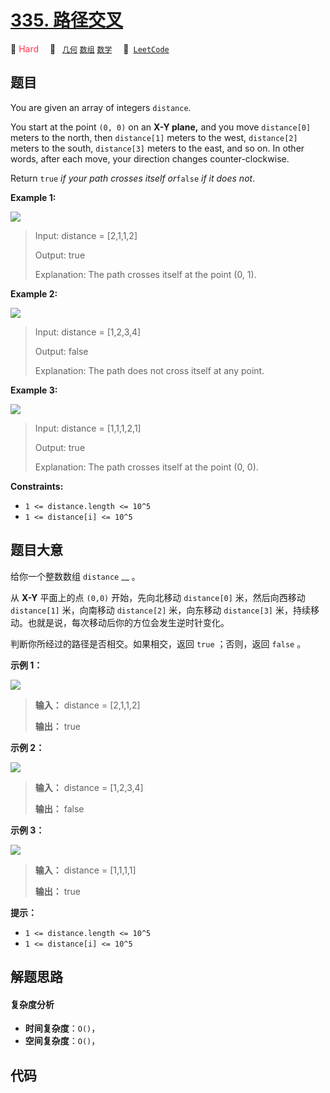 # [335. 路径交叉](https://leetcode.com/problems/self-crossing)

🔴 <font color=#ff334b>Hard</font>&emsp; 🔖&ensp; [`几何`](/leetcode-js/outline/tag/geometry.md) [`数组`](/leetcode-js/outline/tag/array.md) [`数学`](/leetcode-js/outline/tag/math.md)&emsp; 🔗&ensp;[`LeetCode`](https://leetcode.com/problems/self-crossing)

## 题目

You are given an array of integers `distance`.

You start at the point `(0, 0)` on an **X-Y plane,** and you move
`distance[0]` meters to the north, then `distance[1]` meters to the west,
`distance[2]` meters to the south, `distance[3]` meters to the east, and so
on. In other words, after each move, your direction changes counter-clockwise.

Return `true` _if your path crosses itself or_`false` _if it does not_.



**Example 1:**

![](https://assets.leetcode.com/uploads/2022/12/21/11.jpg)

> Input: distance = [2,1,1,2]
> 
> Output: true
> 
> Explanation: The path crosses itself at the point (0, 1).

**Example 2:**

![](https://assets.leetcode.com/uploads/2022/12/21/22.jpg)

> Input: distance = [1,2,3,4]
> 
> Output: false
> 
> Explanation: The path does not cross itself at any point.

**Example 3:**

![](https://assets.leetcode.com/uploads/2022/12/21/33.jpg)

> Input: distance = [1,1,1,2,1]
> 
> Output: true
> 
> Explanation: The path crosses itself at the point (0, 0).

**Constraints:**

  * `1 <= distance.length <= 10^5`
  * `1 <= distance[i] <= 10^5`


## 题目大意

给你一个整数数组 `distance` __ 。

从 **X-Y** 平面上的点 `(0,0)` 开始，先向北移动 `distance[0]` 米，然后向西移动 `distance[1]` 米，向南移动
`distance[2]` 米，向东移动 `distance[3]` 米，持续移动。也就是说，每次移动后你的方位会发生逆时针变化。

判断你所经过的路径是否相交。如果相交，返回 `true` ；否则，返回 `false` 。



**示例 1：**

![](https://assets.leetcode.com/uploads/2021/03/14/selfcross1-plane.jpg)

> 
> 
> 
> 
> 
> **输入：** distance = [2,1,1,2]
> 
> **输出：** true
> 
> 

**示例 2：**

![](https://assets.leetcode.com/uploads/2021/03/14/selfcross2-plane.jpg)

> 
> 
> 
> 
> 
> **输入：** distance = [1,2,3,4]
> 
> **输出：** false
> 
> 

**示例 3：**

![](https://assets.leetcode.com/uploads/2021/03/14/selfcross3-plane.jpg)

> 
> 
> 
> 
> 
> **输入：** distance = [1,1,1,1]
> 
> **输出：** true



**提示：**

  * `1 <= distance.length <= 10^5`
  * `1 <= distance[i] <= 10^5`


## 解题思路

#### 复杂度分析

- **时间复杂度**：`O()`，
- **空间复杂度**：`O()`，

## 代码

```javascript

```